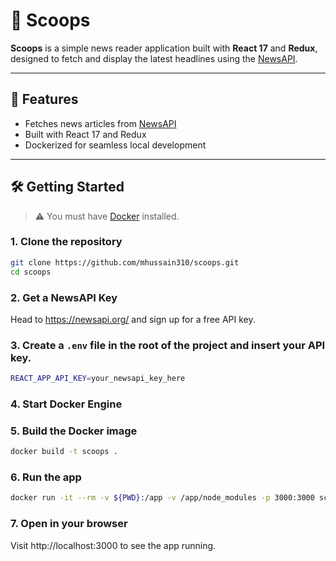 # 📰 Scoops

**Scoops** is a simple news reader application built with **React 17** and **Redux**, designed to fetch and display the latest headlines using the [NewsAPI](https://newsapi.org/).

---

## 🚀 Features

- Fetches news articles from [NewsAPI](https://newsapi.org/)
- Built with React 17 and Redux
- Dockerized for seamless local development

---

## 🛠️ Getting Started

> ⚠️ You must have [Docker](https://www.docker.com/get-started) installed.

### 1. Clone the repository

```bash
git clone https://github.com/mhussain310/scoops.git
cd scoops
```

### 2. Get a NewsAPI Key

Head to https://newsapi.org/ and sign up for a free API key.

### 3. Create a `.env` file in the root of the project and insert your API key.

```bash
REACT_APP_API_KEY=your_newsapi_key_here
```

### 4. Start Docker Engine

### 5. Build the Docker image

```bash
docker build -t scoops .
```

### 6. Run the app

```bash
docker run -it --rm -v ${PWD}:/app -v /app/node_modules -p 3000:3000 scoops
```

### 7. Open in your browser

Visit http://localhost:3000 to see the app running.
